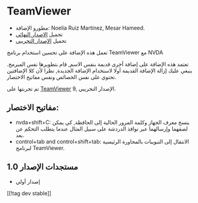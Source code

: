 # TeamViewer #

*	مطورو الإضافة: Noelia Ruiz Martínez, Mesar Hameed.
*	تحميل [الإصدار النهائي][1]
*	تحميل [الإصدار التجريبي][2]

تعمل هذه الإضافة على تحسين استخدام برنامج TeamViewer مع NVDA

تعتمد هذه الإضافة على إضافة أخرى قديمة بنفس الاسم, قام بتطويرها نفس
المبرمج. ينبغي عليك إزالة الإضافة القديمة أولا لاستخدام الإضافة الجديدة,
نظرا لأن كلا الإضافتين تحتوي على نفس الخصائص ونفس مفاتيح الاختصار.

تم تجربتها على [TeamViewer][3] 9, الإصدار التجريبي.

## مفاتيح الاختصار: ##

*	nvda+shift+C: ينسخ معرف الجهاز وكلمة المرور الحالية إلى الحافظة, كي يمكن
  لصقهما وإرسالهما عبر نوافذ الدردشة على سبيل المثال عندما يتطلب التحكم عن
  بعد.
*	control+tab and control+shift+tab: الانتقال إلى التبويبات بالمحاورة
  الرئيسية لبرنامج TeamViewer.

## مستجدات الإصدار 1.0 ##
*	 إصدار أولي

[[!tag dev stable]]

[1]: http://addons.nvda-project.org/files/get.php?file=tv

[2]: http://addons.nvda-project.org/files/get.php?file=tv-dev

[3]: http://www.teamviewer.com
